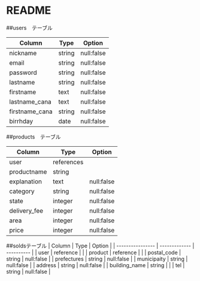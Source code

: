 # README

##users　テーブル

| Column         | Type    | Option     |
| -------------- | ------- | ---------- |
| nickname       | string  | null:false |
| email          | string  | null:false |
| password       | string  | null:false |
| lastname       | string  | null:false |
| firstname      | text    | null:false |
| lastname_cana  | text    | null:false |
| firstname_cana | string  | null:false |
| birrhday       | date    | null:false |

##products　テーブル

| Column       | Type       | Option     |
| ------------ | ---------- | ---------- |
| user         | references |            |
| productname  | string     |            |
| explanation  | text       | null:false |
| category     | string     | null:false |
| state        | integer    | null:false |
| delivery_fee | integer    | null:false |
| area         | integer    | null:false |
| price        | integer    | null:false |


##soldsテーブル
| Column           | Type          | Option     |
| ---------------- | ------------- | ---------- |
| user             | reference     |            |
| product          | reference     |            |
| postal_code      | string        | null:false |
| prefectures      | string        | null:false |
| municipaity      | string        | null:false |
| address          | string        | null:false |
| building_name    | string        |            |
| tel              | string        | null:false |